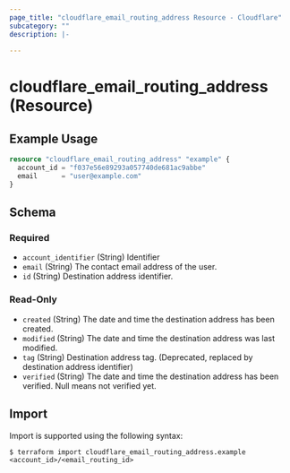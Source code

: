 ```yaml
---
page_title: "cloudflare_email_routing_address Resource - Cloudflare"
subcategory: ""
description: |-
  
---
```


# cloudflare_email_routing_address (Resource)



## Example Usage

```terraform
resource "cloudflare_email_routing_address" "example" {
  account_id = "f037e56e89293a057740de681ac9abbe"
  email      = "user@example.com"
}
```
<!-- schema generated by tfplugindocs -->
## Schema

### Required

- `account_identifier` (String) Identifier
- `email` (String) The contact email address of the user.
- `id` (String) Destination address identifier.

### Read-Only

- `created` (String) The date and time the destination address has been created.
- `modified` (String) The date and time the destination address was last modified.
- `tag` (String) Destination address tag. (Deprecated, replaced by destination address identifier)
- `verified` (String) The date and time the destination address has been verified. Null means not verified yet.

## Import

Import is supported using the following syntax:

```shell
$ terraform import cloudflare_email_routing_address.example <account_id>/<email_routing_id>
```
